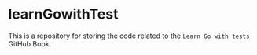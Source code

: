 # learnGowithTest
This is a repository for storing the code related to the `Learn Go with tests` GitHub Book.
